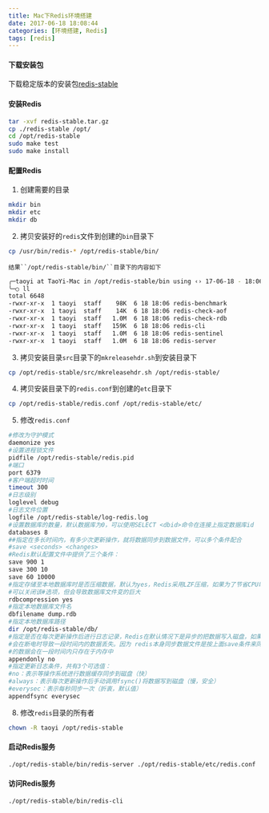 ```yaml
---
title: Mac下Redis环境搭建
date: 2017-06-18 18:08:44
categories: [环境搭建, Redis]
tags: [redis]
---
```


#### 下载安装包
下载稳定版本的安装包[redis-stable](http://download.redis.io/redis-stable.tar.gz)

#### 安装Redis
```bash
tar -xvf redis-stable.tar.gz
cp ./redis-stable /opt/
cd /opt/redis-stable
sudo make test
sudo make install
```

  <!--more-->


#### 配置Redis
1. 创建需要的目录
```bash
mkdir bin
mkdir etc
mkdir db
```
2. 拷贝安装好的``redis``文件到创建的``bin``目录下
```bash
cp /usr/bin/redis-* /opt/redis-stable/bin/
```
	结果``/opt/redis-stable/bin/``目录下的内容如下
```bash
╭─taoyi at TaoYi-Mac in /opt/redis-stable/bin using ‹› 17-06-18 - 18:06:48
╰─○ ll
total 6648
-rwxr-xr-x  1 taoyi  staff    98K  6 18 18:06 redis-benchmark
-rwxr-xr-x  1 taoyi  staff    14K  6 18 18:06 redis-check-aof
-rwxr-xr-x  1 taoyi  staff   1.0M  6 18 18:06 redis-check-rdb
-rwxr-xr-x  1 taoyi  staff   159K  6 18 18:06 redis-cli
-rwxr-xr-x  1 taoyi  staff   1.0M  6 18 18:06 redis-sentinel
-rwxr-xr-x  1 taoyi  staff   1.0M  6 18 18:06 redis-server
```

3. 拷贝安装目录``src``目录下的``mkreleasehdr.sh``到安装目录下
```bash
cp /opt/redis-stable/src/mkreleasehdr.sh /opt/redis-stable/
```

4. 拷贝安装目录下的``redis.conf``到创建的``etc``目录下
```bash
cp /opt/redis-stable/redis.conf /opt/redis-stable/etc/
```

5. 修改``redis.conf``
```bash
#修改为守护模式
daemonize yes
#设置进程锁文件
pidfile /opt/redis-stable/redis.pid
#端口
port 6379
#客户端超时时间
timeout 300
#日志级别
loglevel debug
#日志文件位置
logfile /opt/redis-stable/log-redis.log
#设置数据库的数量，默认数据库为0，可以使用SELECT <dbid>命令在连接上指定数据库id
databases 8
##指定在多长时间内，有多少次更新操作，就将数据同步到数据文件，可以多个条件配合
#save <seconds> <changes>
#Redis默认配置文件中提供了三个条件：
save 900 1
save 300 10
save 60 10000
#指定存储至本地数据库时是否压缩数据，默认为yes，Redis采用LZF压缩，如果为了节省CPU时间，
#可以关闭该#选项，但会导致数据库文件变的巨大
rdbcompression yes
#指定本地数据库文件名
dbfilename dump.rdb
#指定本地数据库路径
dir /opt/redis-stable/db/
#指定是否在每次更新操作后进行日志记录，Redis在默认情况下是异步的把数据写入磁盘，如果不开启，可能
#会在断电时导致一段时间内的数据丢失。因为 redis本身同步数据文件是按上面save条件来同步的，所以有
#的数据会在一段时间内只存在于内存中
appendonly no
#指定更新日志条件，共有3个可选值：
#no：表示等操作系统进行数据缓存同步到磁盘（快）
#always：表示每次更新操作后手动调用fsync()将数据写到磁盘（慢，安全）
#everysec：表示每秒同步一次（折衷，默认值）
appendfsync everysec
```

8. 修改``redis``目录的所有者
```bash
chown -R taoyi /opt/redis-stable
```

#### 启动Redis服务
```bash
./opt/redis-stable/bin/redis-server ./opt/redis-stable/etc/redis.conf
```

#### 访问Redis服务
```bash
./opt/redis-stable/bin/redis-cli
```